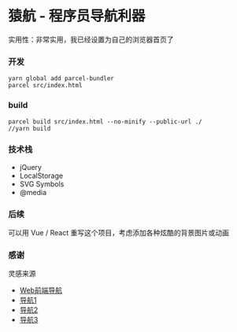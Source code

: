 # 猿航 - 程序员导航利器
实用性：非常实用，我已经设置为自己的浏览器首页了


### 开发
```
yarn global add parcel-bundler
parcel src/index.html
```
### build
```
parcel build src/index.html --no-minify --public-url ./
//yarn build
```

### 技术栈
- jQuery
- LocalStorage
- SVG Symbols
- @media

### 后续
可以用 Vue / React 重写这个项目，考虑添加各种炫酷的背景图片或动画

### 感谢
灵感来源

- [Web前端导航](http://www.alloyteam.com/nav/)
- [导航1](http://hao.shejidaren.com/)
- [导航2](http://so.uigreat.com/)
- [导航3](http://pm265.com/)

